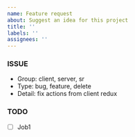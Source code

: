 ```yaml
---
name: Feature request
about: Suggest an idea for this project
title: ''
labels: ''
assignees: ''
---
```


### ISSUE

- Group: client, server, sr
- Type: bug, feature, delete
- Detail: fix actions from client redux

### TODO

- [ ] Job1
